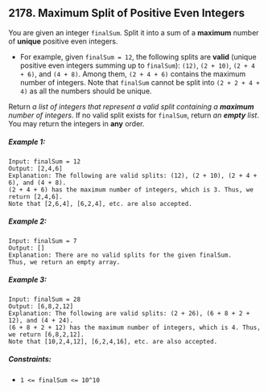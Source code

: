 ## 2178. Maximum Split of Positive Even Integers

You are given an integer ```finalSum```. Split it into a sum of a **maximum** number of **unique** positive even integers.

* For example, given ```finalSum = 12```, the following splits are **valid** (unique positive even integers summing up to ```finalSum```): ```(12)```, ```(2 + 10)```, ```(2 + 4 + 6)```, and ```(4 + 8)```. Among them, ```(2 + 4 + 6)``` contains the maximum number of integers. Note that ```finalSum``` cannot be split into ```(2 + 2 + 4 + 4)``` as all the numbers should be unique.

Return *a list of integers that represent a valid split containing a **maximum** number of integers*. If no valid split exists for ```finalSum```, return *an **empty** list*. You may return the integers in **any** order.

##### Example 1:
```
Input: finalSum = 12
Output: [2,4,6]
Explanation: The following are valid splits: (12), (2 + 10), (2 + 4 + 6), and (4 + 8).
(2 + 4 + 6) has the maximum number of integers, which is 3. Thus, we return [2,4,6].
Note that [2,6,4], [6,2,4], etc. are also accepted.
```
##### Example 2:
```
Input: finalSum = 7
Output: []
Explanation: There are no valid splits for the given finalSum.
Thus, we return an empty array.
```
##### Example 3:
```
Input: finalSum = 28
Output: [6,8,2,12]
Explanation: The following are valid splits: (2 + 26), (6 + 8 + 2 + 12), and (4 + 24).
(6 + 8 + 2 + 12) has the maximum number of integers, which is 4. Thus, we return [6,8,2,12].
Note that [10,2,4,12], [6,2,4,16], etc. are also accepted.
```

##### Constraints:

* ```1 <= finalSum <= 10^10```